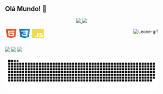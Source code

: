 ## Olá Mundo! 🙂

<div align="center">
  <a href="https://github.com/leoneerick">
  <img height="180em" src="https://github-readme-stats.vercel.app/api?username=leoneerick&show_icons=true&theme=dracula&include_all_commits=true&count_private=true"/>
  <img height="100em" src="https://github-readme-stats.vercel.app/api/top-langs/?username=leoneerick&layout=compact&langs_count=7&theme=dracula"/>
</div>
<div style="display: inline_block"><br>
  <img align="center" alt="Leone-HTML" height="30" width="40" src="https://raw.githubusercontent.com/devicons/devicon/master/icons/html5/html5-original.svg">
  <img align="center" alt="Leone-CSS" height="30" width="40" src="https://raw.githubusercontent.com/devicons/devicon/master/icons/css3/css3-original.svg">
  <img align="center" alt="Leone-Js" height="30" width="40" src="https://raw.githubusercontent.com/devicons/devicon/master/icons/javascript/javascript-plain.svg">
  <img align="right" alt="Leone-gif" src="https://cdn.discordapp.com/attachments/872905907296686081/893529919726960670/ezgif.com-gif-maker.gif">
</div>
  
  ##
 
<div> 
  <a href="https://www.linkedin.com/in/leoneerick56/" target="_blank"><img src="https://img.shields.io/badge/-LinkedIn-%230077B5?style=for-the-badge&logo=linkedin&logoColor=white" target="_blank">
  </a
  <a href = "mailto:leoneerick56@gmail.com"><img src="https://img.shields.io/badge/-Gmail-%23333?style=for-the-badge&logo=gmail&logoColor=white" target="_blank">
  </a>
  <a href = "https://twitter.com/nueil_e"><img src="https://img.shields.io/badge/Twitter-1DA1F2?style=for-the-badge&logo=twitter&logoColor=white" target="_blank"></a>
 
  ![Snake animation](https://github.com/leoneerick/leoneerick/blob/output/github-contribution-grid-snake.svg)
</div>
